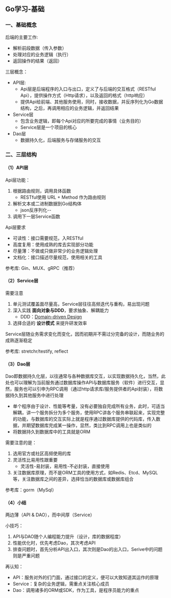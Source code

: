 ## Go学习-基础
### 一、基础概念
后端的主要工作: 
- 解析前段数据（传入参数）
- 处理对应的业务逻辑（执行）
- 返回操作的结果（返回）
  
三层概念：
- API层: 
   - Api层是后端程序的入口与出口，定义了与后端的交互格式（RESTful Api），提供操作方式（Http请求），以及返回的格式（http响应）
   - 提供Api给前端、其他服务使用，同时，接收数据，并反序列化为Go数据结构，之后，再调用相应的业务逻辑，并返回结果
- Service层
   - 包含业务逻辑，即每个Api对应的所要完成的事情（业务目的）
   - Service层是一个项目的核心
- Dao层
   - 数据持久化，后端服务与存储服务的交互

### 二、三层结构
#### （1）API层
Api层功能：
1. 根据路由规则，调用具体函数
   - RESTful使用 URL + Method 作为路由规则
2. 解析文本或二进制数据到Go结构体
   - json反序列化--
3. 调用下一层Service函数

Api层要求
- 可读性：接口需要规范，入RESTful
- 高度复用：使用成熟的库去实现部分功能
- 尽量薄：不做或只做非常少的业务逻辑处理
- 文档化：接口描述尽量规范，使用相关的工具

参考库: Gin、MUX、gRPC（推荐）  
#### （2）Service层
需要注意
1. 单元测试覆盖面尽量高，Service层往往高频迭代与重构，易出现问题
2. 深入实践 **面向对象与DDD**，要求抽象、解耦能力
   - DDD：[Domain-driven Design](https://blog.csdn.net/wwd0501/article/details/95062535) 
3. 选择合适的 **设计模式** 来提升研发效率
   
Service层随业务需求变化而变化，因而初期并不需过分完备的设计，而随业务的成熟逐渐稳定

参考库: stretchr/testify, reflect
#### （3）Dao层
Dao即数据持久化层，以往通常与各种数据库交互，以实现数据持久化，当然，此处也可以理解为当前服务通过数据库操作API与数据库服务（软件）进行交互，显然，服务也可以引申为RPC调用（通过http请求库/服务提供者的Api封装），将数据持久到其他服务中进行处理
- 单个程序由于设计、性能等考量，没有必要独自完成所有业务，此时，可适当解耦，讲一个服务拆分为多个服务，使用RPC讲各个服务串联起来，实现完整的功能，与数据库的交互实际上就是程序通过数据库提供的代码库，传入数据，并期望数据库完成某一操作，显然，类比到RPC调用上也是类似的
- 将数据持久到数据库中的工具就是ORM

需要注意的是：
1. 选用官方或社区高频使用的库
2. 灵活性比易用性跟重要
   - 灵活性-易封装，易用性-不必封装，直接使用
3. 关注数据库原理，而不是ORM工具的使用方式，如Redis、Etcd、MySQL等，关注数据库之间的差异，选择恰当的数据库或数据库组合

参考库：gorm（MySql）

#### （4）小结
两边薄（API & DAO），而中间厚（Service）

小技巧：
1. API与DAO随个人编程能力提升（设计，库的数据程度）
2. 性能优化时，优先考虑Dao，其次考虑API
3. 排查问题时，首先分析API出入口，其次则是Dao的出入口，Serive中的问题则是严重问题

再认知：
- API：服务对外的们门面，通过接口的定义，便可以大致知道其运作的原理
- Service：复杂的业务逻辑，需重点关注核心成员
- Dao：调用诸多的ORM或SDK，作为工具，是程序员能力的重点

